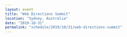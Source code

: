 ```yaml
---
layout: event
title: "Web Directions Summit"
location: "Sydney, Australia"
date: "2019-10-31"
permalink: "schedule/2019/10/31/web-directions-summit"
---
```

